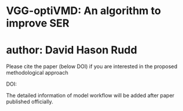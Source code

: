 # VGG-optiVMD: An algorithm to improve SER

# author: David Hason Rudd

Please cite the paper (below DOI) if you are interested in the proposed methodological approach 

DOI: 

The detailed information of model workflow will be added after paper published officially.
